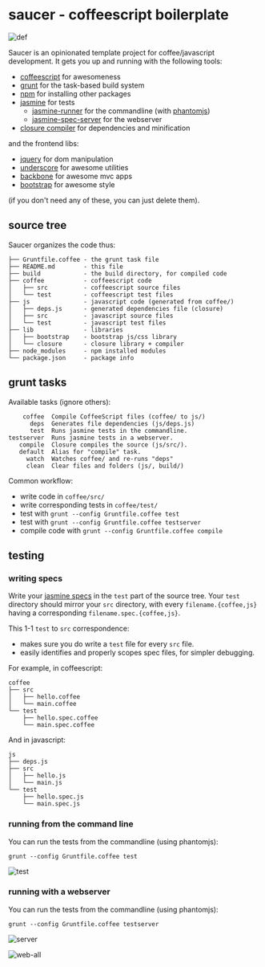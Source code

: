 # saucer - coffeescript boilerplate

![def](http://static.benet.ai/skitch/saucer-20121208-004907.png)

Saucer is an opinionated template project for coffee/javascript development.
It gets you up and running with the following tools:

* [coffeescript](http://coffeescript.org/) for awesomeness
* [grunt](http://gruntjs.com/) for the task-based build system
* [npm](http://npmjs.org/) for installing other packages
* [jasmine](http://pivotal.github.com/jasmine/) for tests
  * [jasmine-runner](https://github.com/jasmine-contrib/grunt-jasmine-runner)
    for the commandline (with [phantomjs](http://phantomjs.org/))
  * [jasmine-spec-server](https://github.com/jbenet/grunt-jasmine-spec-server)
    for the webserver
* [closure compiler](https://developers.google.com/closure/) for dependencies
    and minification

and the frontend libs:

* [jquery](http://jquery.com/) for dom manipulation
* [underscore](http://underscorejs.org) for awesome utilities
* [backbone](http://backbonejs.org/) for awesome mvc apps
* [bootstrap](twitter.github.com/bootstrap/) for awesome style

(if you don't need any of these, you can just delete them).

## source tree

Saucer organizes the code thus:

    ├── Gruntfile.coffee - the grunt task file
    ├── README.md        - this file
    ├── build            - the build directory, for compiled code
    ├── coffee           - coffeescript code
    │   ├── src          - coffeescript source files
    │   └── test         - coffeescript test files
    ├── js               - javascript code (generated from coffee/)
    │   ├── deps.js      - generated dependencies file (closure)
    │   ├── src          - javascript source files
    │   └── test         - javascript test files
    ├── lib              - libraries
    │   ├── bootstrap    - bootstrap js/css library
    │   └── closure      - closure library + compiler
    ├── node_modules     - npm installed modules
    └── package.json     - package info

## grunt tasks

Available tasks (ignore others):

        coffee  Compile CoffeeScript files (coffee/ to js/)
          deps  Generates file dependencies (js/deps.js)
          test  Runs jasmine tests in the commandline.
    testserver  Runs jasmine tests in a webserver.
       compile  Closure compiles the source (js/src/).
       default  Alias for "compile" task.
         watch  Watches coffee/ and re-runs "deps"
         clean  Clear files and folders (js/, build/)

Common workflow:

* write code in `coffee/src/`
* write corresponding tests in `coffee/test/`
* test with `grunt --config Gruntfile.coffee test`
* test with `grunt --config Gruntfile.coffee testserver`
* compile code with `grunt --config Gruntfile.coffee compile`

## testing

### writing specs

Write your [jasmine specs](http://pivotal.github.com/jasmine/#section-Suites:_<code>describe</code>_Your_Tests) in the `test` part of the source tree. Your `test` directory should mirror your `src` directory, with every `filename.{coffee,js}` having a corresponding `filename.spec.{coffee,js}`.

This 1-1 `test` to `src` correspondence:

* makes sure you do write a `test` file for every `src` file.
* easily identifies and properly scopes spec files, for simpler debugging.

For example, in coffeescript:

    coffee
    ├── src
    │   ├── hello.coffee
    │   └── main.coffee
    └── test
        ├── hello.spec.coffee
        └── main.spec.coffee

And in javascript:

    js
    ├── deps.js
    ├── src
    │   ├── hello.js
    │   └── main.js
    └── test
        ├── hello.spec.js
        └── main.spec.js

### running from the command line

You can run the tests from the commandline (using phantomjs):

    grunt --config Gruntfile.coffee test

![test](http://static.benet.ai/skitch/saucer-test-20121208-035832.png)

### running with a webserver

You can run the tests from the commandline (using phantomjs):

    grunt --config Gruntfile.coffee testserver

![server](http://static.benet.ai/skitch/saucer-webserver-20121208-043214.png)

![web-all](http://static.benet.ai/skitch/saucer-all-20121208-040013.png)
